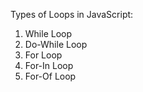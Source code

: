 Types of Loops in JavaScript:
1. While Loop
2. Do-While Loop
3. For Loop
4. For-In Loop
5. For-Of Loop
